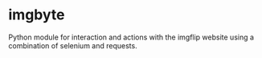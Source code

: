 # imgbyte
Python module for interaction and actions with the imgflip website using a combination of selenium and requests.
